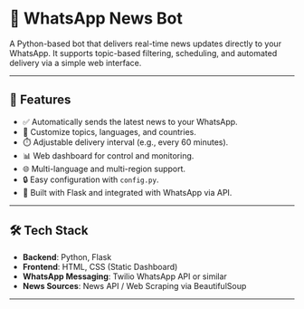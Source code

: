 # 📲 WhatsApp News Bot

A Python-based bot that delivers real-time news updates directly to your WhatsApp. It supports topic-based filtering, scheduling, and automated delivery via a simple web interface.

---

## 🚀 Features

- ✅ Automatically sends the latest news to your WhatsApp.
- 🎯 Customize topics, languages, and countries.
- ⏱️ Adjustable delivery interval (e.g., every 60 minutes).
- 📊 Web dashboard for control and monitoring.
- 🌐 Multi-language and multi-region support.
- 🔒 Easy configuration with `config.py`.
- 🔧 Built with Flask and integrated with WhatsApp via API.

---

## 🛠️ Tech Stack

- **Backend**: Python, Flask
- **Frontend**: HTML, CSS (Static Dashboard)
- **WhatsApp Messaging**: Twilio WhatsApp API or similar
- **News Sources**: News API / Web Scraping via BeautifulSoup

---


